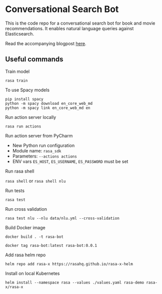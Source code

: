 # Conversational Search Bot

This is the code repo for a conversational search bot for book and movie recommendations. 
It enables natural language queries against Elasticsearch.

Read the accompanying blogpost [here](https://medium.com/bakdata/conversational-search-in-knowledge-bases-using-nlp-nlu-and-chatbots-d84f74c09396).

## Useful commands

Train model

`rasa train`

To use Spacy models

```
pip install spacy
python -m spacy download en_core_web_md
python -m spacy link en_core_web_md en
```

Run action server locally

`rasa run actions`

Run action server from PyCharm

- New Python run configuration
- Module name: `rasa_sdk`
- Parameters: `--actions actions`
- ENV vars `ES_HOST`, `ES_USERNAME`, `ES_PASSWORD` must be set

Run rasa shell

`rasa shell` or `rasa shell nlu`

Run tests

`rasa test`

Run cross validation

`rasa test nlu --nlu data/nlu.yml --cross-validation`

Build Docker image

`docker build . -t rasa-bot`

`docker tag rasa-bot:latest rasa-bot:0.0.1`

Add rasa helm repo

`helm repo add rasa-x https://rasahq.github.io/rasa-x-helm`

Install on local Kubernetes

`helm install --namespace rasa --values ./values.yaml rasa-demo rasa-x/rasa-x`

